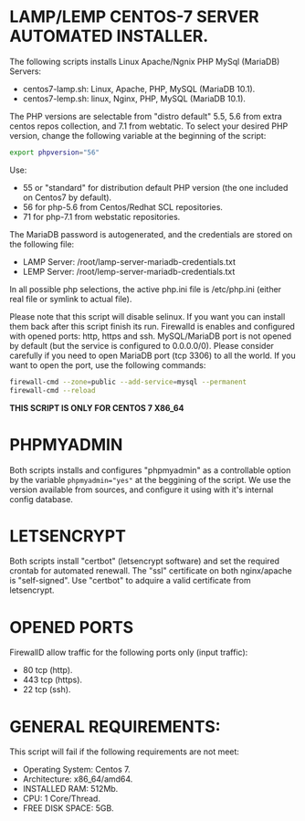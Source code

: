 # LAMP/LEMP CENTOS-7 SERVER AUTOMATED INSTALLER.

The following scripts installs Linux Apache/Ngnix PHP MySql (MariaDB) Servers:

- centos7-lamp.sh: Linux, Apache, PHP, MySQL (MariaDB 10.1).
- centos7-lemp.sh: linux, Nginx, PHP, MySQL (MariaDB 10.1).

The PHP versions are selectable from "distro default" 5.5, 5.6 from extra centos repos collection, and 7.1 from webtatic. To select your desired PHP version, change the following variable at the beginning of the script:

```bash
export phpversion="56"
```

Use:

- 55 or "standard" for distribution default PHP version (the one included on Centos7 by default).
- 56 for php-5.6 from Centos/Redhat SCL repositories.
- 71 for php-7.1 from webstatic repositories.

The MariaDB password is autogenerated, and the credentials are stored on the following file:

- LAMP Server: /root/lamp-server-mariadb-credentials.txt
- LEMP Server: /root/lemp-server-mariadb-credentials.txt

In all possible php selections, the active php.ini file is /etc/php.ini (either real file or symlink to actual file).

Please note that this script will disable selinux. If you want you can install them back after this script finish its run. Firewalld is enables and configured with opened ports: http, https and ssh. MySQL/MariaDB port is not opened by default (but the service is configured to 0.0.0.0/0). Please consider carefully if you need to open MariaDB port (tcp 3306) to all the world. If you want to open the port, use the following commands:

```bash
firewall-cmd --zone=public --add-service=mysql --permanent
firewall-cmd --reload
```

**THIS SCRIPT IS ONLY FOR CENTOS 7 X86_64**


# PHPMYADMIN

Both scripts installs and configures "phpmyadmin" as a controllable option by the variable `phpmyadmin="yes"` at the beggining of the script. We use the version available from sources, and configure it using with it's internal config database.


# LETSENCRYPT

Both scripts install "certbot" (letsencrypt software) and set the required crontab for automated renewall. The "ssl" certificate on both nginx/apache is "self-signed". Use "certbot" to adquire a valid certificate from letsencrypt.


# OPENED PORTS

FirewallD allow traffic for the following ports only (input traffic):

- 80 tcp (http).
- 443 tcp (https).
- 22 tcp (ssh).


# GENERAL REQUIREMENTS:

This script will fail if the following requirements are not meet:

- Operating System: Centos 7.
- Architecture: x86_64/amd64.
- INSTALLED RAM: 512Mb.
- CPU: 1 Core/Thread.
- FREE DISK SPACE: 5GB.
